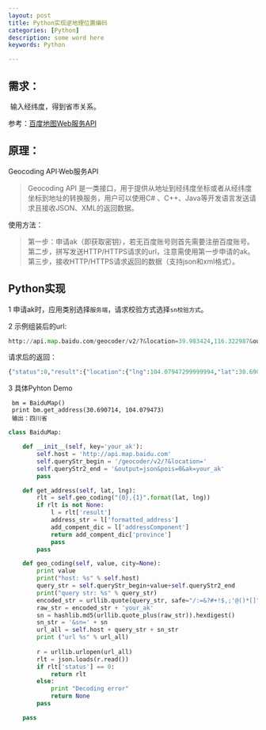 ```yaml
---
layout: post
title: Python实现逆地理位置编码
categories: [Python]
description: some word here
keywords: Python

---
```


## 需求：

​	输入经纬度，得到省市关系。

参考：[百度地图Web服务API](http://lbsyun.baidu.com/index.php?title=webapi)

## 原理：

Geocoding API·Web服务API

> Geocoding API 是一类接口，用于提供从地址到经纬度坐标或者从经纬度坐标到地址的转换服务，用户可以使用C# 、C++、Java等开发语言发送请求且接收JSON、XML的返回数据。

使用方法：

> 第一步：申请ak（即获取密钥），若无百度账号则首先需要注册百度账号。
> 第二步，拼写发送HTTP/HTTPS请求的url，注意需使用第一步申请的ak。
> 第三步，接收HTTP/HTTPS请求返回的数据（支持json和xml格式）。

## Python实现

1 申请ak时，应用类别选择`服务端`，请求校验方式选择`sn校验方式`。

2 示例组装后的url:

```python
http://api.map.baidu.com/geocoder/v2/?&location=39.983424,116.322987&output=json&pois=0&ak=your_ak&sn=your_sn
```

请求后的返回：

```python
{"status":0,"result":{"location":{"lng":104.07947299999994,"lat":30.690713867796775},"formatted_address":"四川省成都市金牛区人民中路1段-18号-10","business":"火车站,人民北路,梁家巷","addressComponent":{"country":"中国","country_code":0,"province":"四川省","city":"成都市","district":"金牛区","adcode":"510106","street":"人民中路","street_number":"1段-18号-10","direction":"附近","distance":"34"},"pois":[],"poiRegions":[],"sematic_description":"人民北路(地铁站)南92米","cityCode":75}}
```

3 具体Pyhton Demo

```
 bm = BaiduMap()
 print bm.get_address(30.690714, 104.079473)
 输出：四川省
```

```python
class BaiduMap:

    def __init__(self, key='your_ak'):
        self.host = 'http://api.map.baidu.com'
        self.queryStr_begin = '/geocoder/v2/?&location='
        self.queryStr2_end = '&output=json&pois=0&ak=your_ak'
        pass

    def get_address(self, lat, lng):
        rlt = self.geo_coding("{0},{1}".format(lat, lng))
        if rlt is not None:
            l = rlt['result']
            address_str = l['formatted_address']
            add_compent_dic = l['addressComponent']
            return add_compent_dic['province']
            pass
        pass

    def geo_coding(self, value, city=None):
        print value
        print("host: %s" % self.host)
        query_str = self.queryStr_begin+value+self.queryStr2_end
        print("query str: %s" % query_str)
        encoded_str = urllib.quote(query_str, safe="/:=&?#+!$,;'@()*[]")
        raw_str = encoded_str + 'your_ak'
        sn = hashlib.md5(urllib.quote_plus(raw_str)).hexdigest()
        sn_str = '&sn=' + sn
        url_all = self.host + query_str + sn_str
        print ("url %s" % url_all)
        
        r = urllib.urlopen(url_all)
        rlt = json.loads(r.read())
        if rlt['status'] == 0:
            return rlt
        else:
            print "Decoding error"
            return None
        pass

    pass
```

